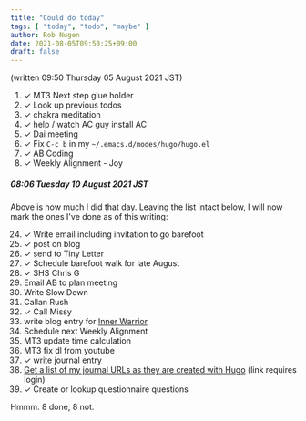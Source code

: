 ```yaml
---
title: "Could do today"
tags: [ "today", "todo", "maybe" ]
author: Rob Nugen
date: 2021-08-05T09:50:25+09:00
draft: false
---
```


(written 09:50 Thursday 05 August 2021 JST)

1. ✓ MT3 Next step glue holder
16. ✓ Look up previous todos
17. ✓ chakra meditation
27. ✓ help / watch AC guy install AC
1. ✓ Dai meeting
26. ✓ Fix `C-c b` in my `~/.emacs.d/modes/hugo/hugo.el`
5. ✓ AB Coding
10. ✓ Weekly Alignment - Joy

##### 08:06 Tuesday 10 August 2021 JST

Above is how much I did that day.  Leaving the list intact below, I will now mark the ones I've done as of this writing:

24. ✓ Write email including invitation to go barefoot
25. ✓ post on blog
3. ✓ send to Tiny Letter
9. ✓ Schedule barefoot walk for late August
2. ✓ SHS Chris G
6. Email AB to plan meeting
7. Write Slow Down
4. Callan Rush
8. ✓ Call Missy
11. write blog entry for
   [Inner Warrior](https://www.robnugen.com/events/2021/07/29weekly-alignment-accessing-our-inner-warrior/)
12. Schedule next Weekly Alignment
14. MT3 update time calculation
15. MT3 fix dl from youtube
18. ✓ write journal entry
19. [Get a list of my journal URLs as they are created with
    Hugo](https://gitlab.bmemc.com/thunderrabbit/Perl_driven_calendar_journal_from_2012/issues/17)
    (link requires login)
23. ✓ Create or lookup questionnaire questions

Hmmm. 8 done, 8 not.